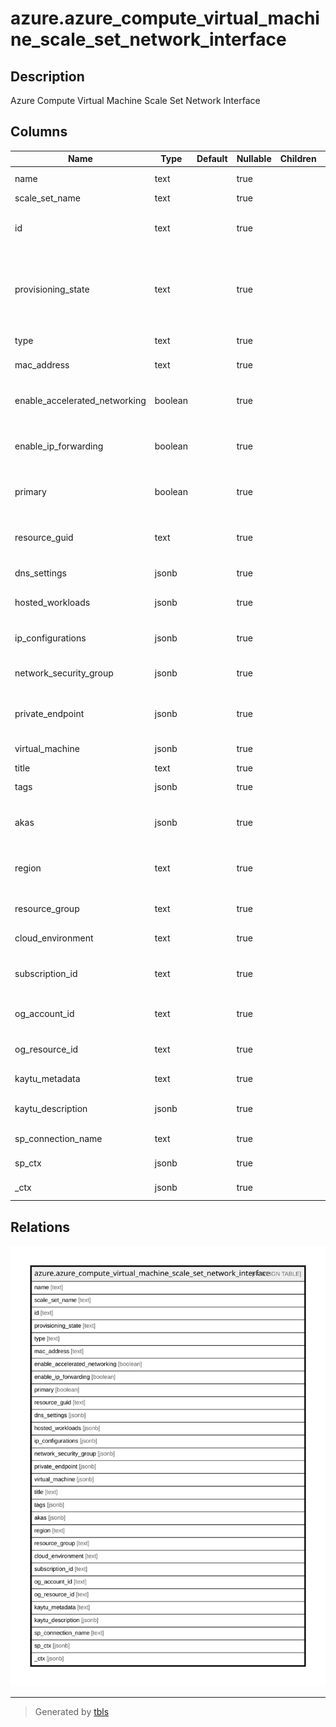 # azure.azure_compute_virtual_machine_scale_set_network_interface

## Description

Azure Compute Virtual Machine Scale Set Network Interface

## Columns

| Name | Type | Default | Nullable | Children | Parents | Comment |
| ---- | ---- | ------- | -------- | -------- | ------- | ------- |
| name | text |  | true |  |  | Name of the scale set network interface. |
| scale_set_name | text |  | true |  |  | Name of the scale set. |
| id | text |  | true |  |  | The unique ID identifying the resource in a subscription. |
| provisioning_state | text |  | true |  |  | The provisioning state of the network interface resource. Possible values include: 'Succeeded', 'Updating', 'Deleting', 'Failed'. |
| type | text |  | true |  |  | The type of the resource in Azure. |
| mac_address | text |  | true |  |  | The MAC address of the network interface. |
| enable_accelerated_networking | boolean |  | true |  |  | If the network interface has accelerated networking enabled. |
| enable_ip_forwarding | boolean |  | true |  |  | Indicates whether IP forwarding is enabled on this network interface. |
| primary | boolean |  | true |  |  | Whether this is a primary network interface on a virtual machine. |
| resource_guid | text |  | true |  |  | The resource GUID property of the network interface resource. |
| dns_settings | jsonb |  | true |  |  | The DNS settings in network interface. |
| hosted_workloads | jsonb |  | true |  |  | A list of references to linked BareMetal resources. |
| ip_configurations | jsonb |  | true |  |  | A list of IP configurations of the network interface. |
| network_security_group | jsonb |  | true |  |  | The reference to the NetworkSecurityGroup resource. |
| private_endpoint | jsonb |  | true |  |  | A reference to the private endpoint to which the network interface is linked. |
| virtual_machine | jsonb |  | true |  |  | The reference to a virtual machine. |
| title | text |  | true |  |  | Title of the resource. |
| tags | jsonb |  | true |  |  | A map of tags for the resource. |
| akas | jsonb |  | true |  |  | Array of globally unique identifier strings (also known as) for the resource. |
| region | text |  | true |  |  | The Azure region/location in which the resource is located. |
| resource_group | text |  | true |  |  | The resource group which holds this resource. |
| cloud_environment | text |  | true |  |  | The Azure Cloud Environment. |
| subscription_id | text |  | true |  |  | The Azure Subscription ID in which the resource is located. |
| og_account_id | text |  | true |  |  | The Platform Account ID in which the resource is located. |
| og_resource_id | text |  | true |  |  | The unique ID of the resource in opengovernance. |
| kaytu_metadata | text |  | true |  |  | Platform Metadata of the Azure resource. |
| kaytu_description | jsonb |  | true |  |  | The full model description of the resource |
| sp_connection_name | text |  | true |  |  | Steampipe connection name. |
| sp_ctx | jsonb |  | true |  |  | Steampipe context in JSON form. |
| _ctx | jsonb |  | true |  |  | Steampipe context in JSON form. |

## Relations

![er](azure.azure_compute_virtual_machine_scale_set_network_interface.svg)

---

> Generated by [tbls](https://github.com/k1LoW/tbls)
